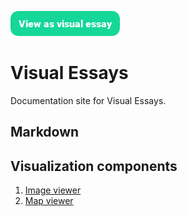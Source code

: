 <a href="https://visual-essays.app"><img src="/ve-button.png"></a>

# Visual Essays

Documentation site for Visual Essays.

## Markdown

## Visualization components

1. [Image viewer](visualization-components/image-viewer.md)
2. [Map viewer](visualization-components/map-viewer.md)
